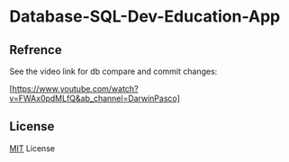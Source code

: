 # Database-SQL-Dev-Education-App

## Refrence
See the video link for db compare and commit changes:

[https://www.youtube.com/watch?v=FWAx0pdMLfQ&ab_channel=DarwinPasco]

## License
[MIT](LICENSE) License